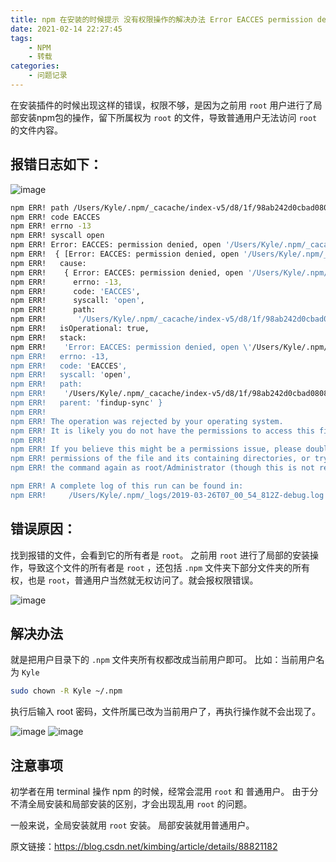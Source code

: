 ```yaml
---
title: npm 在安装的时候提示 没有权限操作的解决办法 Error EACCES permission denied
date: 2021-02-14 22:27:45
tags: 
    - NPM
    - 转载
categories:
    - 问题记录
---
```


在安装插件的时候出现这样的错误，权限不够，是因为之前用 `root` 用户进行了局部安装npm包的操作，留下所属权为 `root` 的文件，导致普通用户无法访问 `root`的文件内容。

<!-- more -->

## 报错日志如下：

![image](https://img-blog.csdnimg.cn/20190326155116447.png?x-oss-process=image/watermark,type_ZmFuZ3poZW5naGVpdGk,shadow_10,text_aHR0cHM6Ly9ibG9nLmNzZG4ubmV0L0tpbUJpbmc=,size_16,color_FFFFFF,t_70)

```bash
npm ERR! path /Users/Kyle/.npm/_cacache/index-v5/d8/1f/98ab242d0cbad080828ef3e3f4b864c25e506a719121c293fec810b14b3c
npm ERR! code EACCES
npm ERR! errno -13
npm ERR! syscall open
npm ERR! Error: EACCES: permission denied, open '/Users/Kyle/.npm/_cacache/index-v5/d8/1f/98ab242d0cbad080828ef3e3f4b864c25e506a719121c293fec810b14b3c'
npm ERR!  { [Error: EACCES: permission denied, open '/Users/Kyle/.npm/_cacache/index-v5/d8/1f/98ab242d0cbad080828ef3e3f4b864c25e506a719121c293fec810b14b3c']
npm ERR!   cause:
npm ERR!    { Error: EACCES: permission denied, open '/Users/Kyle/.npm/_cacache/index-v5/d8/1f/98ab242d0cbad080828ef3e3f4b864c25e506a719121c293fec810b14b3c'
npm ERR!      errno: -13,
npm ERR!      code: 'EACCES',
npm ERR!      syscall: 'open',
npm ERR!      path:
npm ERR!       '/Users/Kyle/.npm/_cacache/index-v5/d8/1f/98ab242d0cbad080828ef3e3f4b864c25e506a719121c293fec810b14b3c' },
npm ERR!   isOperational: true,
npm ERR!   stack:
npm ERR!    'Error: EACCES: permission denied, open \'/Users/Kyle/.npm/_cacache/index-v5/d8/1f/98ab242d0cbad080828ef3e3f4b864c25e506a719121c293fec810b14b3c\'',
npm ERR!   errno: -13,
npm ERR!   code: 'EACCES',
npm ERR!   syscall: 'open',
npm ERR!   path:
npm ERR!    '/Users/Kyle/.npm/_cacache/index-v5/d8/1f/98ab242d0cbad080828ef3e3f4b864c25e506a719121c293fec810b14b3c',
npm ERR!   parent: 'findup-sync' }
npm ERR! 
npm ERR! The operation was rejected by your operating system.
npm ERR! It is likely you do not have the permissions to access this file as the current user
npm ERR! 
npm ERR! If you believe this might be a permissions issue, please double-check the
npm ERR! permissions of the file and its containing directories, or try running
npm ERR! the command again as root/Administrator (though this is not recommended).

npm ERR! A complete log of this run can be found in:
npm ERR!     /Users/Kyle/.npm/_logs/2019-03-26T07_00_54_812Z-debug.log
```

## 错误原因：

找到报错的文件，会看到它的所有者是 `root`。
之前用 `root` 进行了局部的安装操作，导致这个文件的所有者是 `root` ，还包括 `.npm` 文件夹下部分文件夹的所有权，也是 `root`，普通用户当然就无权访问了。就会报权限错误。

![image](https://img-blog.csdnimg.cn/20190326155214466.png?x-oss-process=image/watermark,type_ZmFuZ3poZW5naGVpdGk,shadow_10,text_aHR0cHM6Ly9ibG9nLmNzZG4ubmV0L0tpbUJpbmc=,size_16,color_FFFFFF,t_70)

## 解决办法

就是把用户目录下的 `.npm` 文件夹所有权都改成当前用户即可。
比如：当前用户名为 `Kyle`

```bash
sudo chown -R Kyle ~/.npm 
```

执行后输入 root 密码，文件所属已改为当前用户了，再执行操作就不会出现了。

![image](https://img-blog.csdnimg.cn/20190326155245200.jpg?x-oss-process=image/watermark,type_ZmFuZ3poZW5naGVpdGk,shadow_10,text_aHR0cHM6Ly9ibG9nLmNzZG4ubmV0L0tpbUJpbmc=,size_16,color_FFFFFF,t_70)
![image](https://img-blog.csdnimg.cn/20190326155233351.jpg?x-oss-process=image/watermark,type_ZmFuZ3poZW5naGVpdGk,shadow_10,text_aHR0cHM6Ly9ibG9nLmNzZG4ubmV0L0tpbUJpbmc=,size_16,color_FFFFFF,t_70)

## 注意事项

初学者在用 terminal 操作 npm 的时候，经常会混用 `root` 和 普通用户。
由于分不清全局安装和局部安装的区别，才会出现乱用 `root` 的问题。

一般来说，全局安装就用 `root` 安装。
局部安装就用普通用户。

原文链接：https://blog.csdn.net/kimbing/article/details/88821182